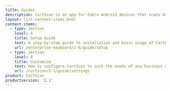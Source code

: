 ```yaml
---
title: Guides
description: CartScan is an app for Zebra Android devices that scans barcode data and delivers it as keystrokes to a nearby Windows PC via Bluetooth.
layout: list-content-items.html
content-items:
  - type: section
    level: 4
    title: Setup Guide
    text: A step-by-step guide to installation and basic usage of CartScan on Android and Windows devices
    url: /enterprise-keyboard/1-6/guide/setup
  - type: section
    level: 4
    title: Customize
    text: How to configure CartScan to suit the needs of any business application 
    url: /cartscan/2-1/guide/settings
product: CartScan
productversion: '2.1'
---
```





